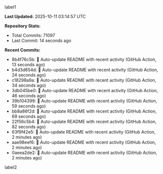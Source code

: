 
label1 
<!-- ACTIVITY_START -->
**Last Updated:** 2025-10-11 03:14:57 UTC

**Repository Stats:**
- Total Commits: 71097
- Last Commit: 14 seconds ago

**Recent Commits:**
- 8b4f76c5b: 🤖 Auto-update README with recent activity (GitHub Action, 13 seconds ago)
- b4d3d654d: 🤖 Auto-update README with recent activity (GitHub Action, 24 seconds ago)
- c18298a9a: 🤖 Auto-update README with recent activity (GitHub Action, 34 seconds ago)
- 3db045be0: 🤖 Auto-update README with recent activity (GitHub Action, 46 seconds ago)
- 39b104399: 🤖 Auto-update README with recent activity (GitHub Action, 59 seconds ago)
- bb8a86f2d: 🤖 Auto-update README with recent activity (GitHub Action, 69 seconds ago)
- 22f56c5b4: 🤖 Auto-update README with recent activity (GitHub Action, 82 seconds ago)
- 63f9f42e5: 🤖 Auto-update README with recent activity (GitHub Action, 2 minutes ago)
- aae98eef6: 🤖 Auto-update README with recent activity (GitHub Action, 2 minutes ago)
- 0aeea2de2: 🤖 Auto-update README with recent activity (GitHub Action, 2 minutes ago)
<!-- ACTIVITY_END -->

label2
